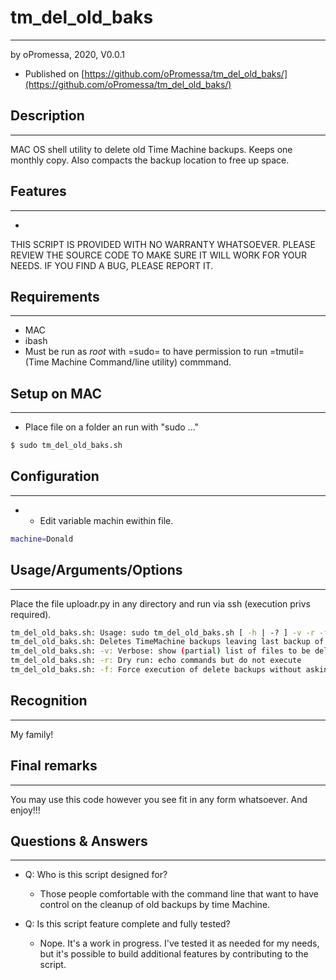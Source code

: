 # tm_del_old_baks
-----------------
by oPromessa, 2020, V0.0.1
* Published on [https://github.com/oPromessa/tm_del_old_baks/](https://github.com/oPromessa/tm_del_old_baks/)

## Description
--------------
MAC OS shell utility to delete old Time Machine backups. Keeps one monthly copy. Also compacts the backup location to free up space.

## Features
-----------
* 

THIS SCRIPT IS PROVIDED WITH NO WARRANTY WHATSOEVER.
PLEASE REVIEW THE SOURCE CODE TO MAKE SURE IT WILL WORK FOR YOUR NEEDS.
IF YOU FIND A BUG, PLEASE REPORT IT.

## Requirements
---------------
* MAC
* ibash
* Must be run as _root_ with =sudo= to have permission to run =tmutil= (Time Machine Command/line utility) commmand.

## Setup on MAC
--------------------
* Place file on a folder an run with "sudo ..."
```bash
$ sudo tm_del_old_baks.sh
```

## Configuration
----------------
* * Edit variable machin ewithin file. 
```bash
machine=Donald
```

## Usage/Arguments/Options
--------------------------
Place the file uploadr.py in any directory and run via ssh (execution privs required).
```bash
tm_del_old_baks.sh: Usage: sudo tm_del_old_baks.sh [ -h | -? ] -v -r -f -M <opt>
tm_del_old_baks.sh: Deletes TimeMachine backups leaving last backup of each month. Except from last and current month which are not touched.
tm_del_old_baks.sh: -v: Verbose: show (partial) list of files to be deleted.
tm_del_old_baks.sh: -r: Dry run: echo commands but do not execute
tm_del_old_baks.sh: -f: Force execution of delete backups without asking
```


## Recognition
--------------
My family!

## Final remarks
---------------
You may use this code however you see fit in any form whatsoever.
And enjoy!!!

## Questions & Answers
----------------------
* Q: Who is this script designed for?
   - Those people comfortable with the command line that want to have control on the cleanup of old backups by time Machine.
   
* Q: Is this script feature complete and fully tested?
   - Nope. It's a work in progress. I've tested it as needed for my needs, but it's possible to build additional features by contributing to the script.
  
